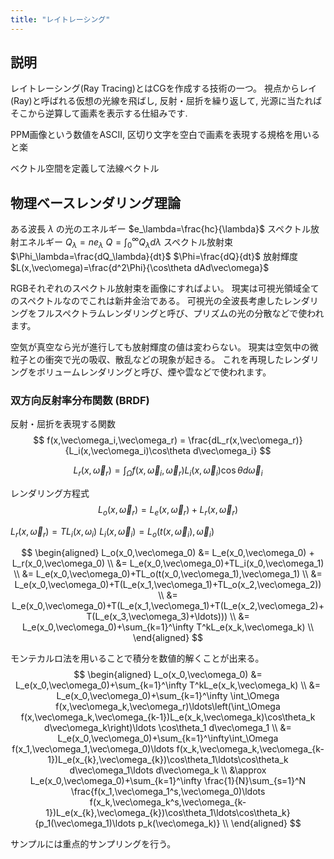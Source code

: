 ```yaml
---
title: "レイトレーシング"
---
```


## 説明

レイトレーシング(Ray Tracing)とはCGを作成する技術の一つ。
視点からレイ(Ray)と呼ばれる仮想の光線を飛ばし, 反射・屈折を繰り返して, 光源に当たればそこから逆算して画素を表示する仕組みです.

PPM画像という数値をASCII, 区切り文字を空白で画素を表現する規格を用いると楽

ベクトル空間を定義して法線ベクトル

## 物理ベースレンダリング理論
ある波長 $\lambda$ の光のエネルギー $e_\lambda=\frac{hc}{\lambda}$
スペクトル放射エネルギー $Q_\lambda=ne_\lambda$ $Q=\int_0^\infty Q_\lambda d\lambda$
スペクトル放射束 $\Phi_\lambda=\frac{dQ_\lambda}{dt}$ $\Phi=\frac{dQ}{dt}$
放射輝度 $L(x,\vec\omega)=\frac{d^2\Phi}{\cos\theta dAd\vec\omega}$

RGBそれぞれのスペクトル放射束を画像にすればよい。
現実は可視光領域全てのスペクトルなのでこれは新井金治である。
可視光の全波長考慮したレンダリングをフルスペクトラムレンダリングと呼び、プリズムの光の分散などで使われます。

空気が真空なら光が進行しても放射輝度の値は変わらない。
現実は空気中の微粒子との衝突で光の吸収、散乱などの現象が起きる。
これを再現したレンダリングをボリュームレンダリングと呼び、煙や雲などで使われます。

### 双方向反射率分布関数 (BRDF)
反射・屈折を表現する関数
$$
f(x,\vec\omega_i,\vec\omega_r) = \frac{dL_r(x,\vec\omega_r)}{L_i(x,\vec\omega_i)\cos\theta d\vec\omega_i}
$$

$$
L_r(x,\vec\omega_r) = \int_\Omega f(x,\vec\omega_i,\vec\omega_r)L_i(x,\vec\omega_i)\cos\theta d\vec\omega_i
$$

レンダリング方程式
$$
L_o(x,\vec\omega_r) = L_e(x,\vec\omega_r) + L_r(x,\vec\omega_r)
$$

$L_r(x,\vec\omega_r) = TL_i(x,\omega_i)$
$L_i(x,\vec\omega_i) = L_o(t(x,\vec\omega_i),\vec\omega_i)$

$$
\begin{aligned}
L_o(x_0,\vec\omega_0) &= L_e(x_0,\vec\omega_0) + L_r(x_0,\vec\omega_0) \\
&= L_e(x_0,\vec\omega_0)+TL_i(x_0,\vec\omega_1) \\
&= L_e(x_0,\vec\omega_0)+TL_o(t(x_0,\vec\omega_1),\vec\omega_1) \\
&= L_e(x_0,\vec\omega_0)+T(L_e(x_1,\vec\omega_1)+TL_o(x_2,\vec\omega_2)) \\
&= L_e(x_0,\vec\omega_0)+T(L_e(x_1,\vec\omega_1)+T(L_e(x_2,\vec\omega_2)+T(L_e(x_3,\vec\omega_3)+\ldots))) \\
&= L_e(x_0,\vec\omega_0)+\sum_{k=1}^\infty T^kL_e(x_k,\vec\omega_k) \\
\end{aligned}
$$

モンテカルロ法を用いることで積分を数値的解くことが出来る。
$$
\begin{aligned}
L_o(x_0,\vec\omega_0) &= L_e(x_0,\vec\omega_0)+\sum_{k=1}^\infty T^kL_e(x_k,\vec\omega_k) \\
&= L_e(x_0,\vec\omega_0)+\sum_{k=1}^\infty \int_\Omega f(x,\vec\omega_k,\vec\omega_r)\ldots\left(\int_\Omega f(x,\vec\omega_k,\vec\omega_{k-1})L_e(x_k,\vec\omega_k)\cos\theta_k d\vec\omega_k\right)\ldots \cos\theta_1 d\vec\omega_1 \\
&= L_e(x_0,\vec\omega_0)+\sum_{k=1}^\infty\int_\Omega f(x_1,\vec\omega_1,\vec\omega_0)\ldots f(x_k,\vec\omega_k,\vec\omega_{k-1})L_e(x_{k},\vec\omega_{k})\cos\theta_1\ldots\cos\theta_k d\vec\omega_1\ldots d\vec\omega_k \\
&\approx L_e(x_0,\vec\omega_0)+\sum_{k=1}^\infty \frac{1}{N}\sum_{s=1}^N \frac{f(x_1,\vec\omega_1^s,\vec\omega_0)\ldots f(x_k,\vec\omega_k^s,\vec\omega_{k-1})L_e(x_{k},\vec\omega_{k})\cos\theta_1\ldots\cos\theta_k}{p_1(\vec\omega_1)\ldots p_k(\vec\omega_k)} \\
\end{aligned}
$$

サンプルには重点的サンプリングを行う。


